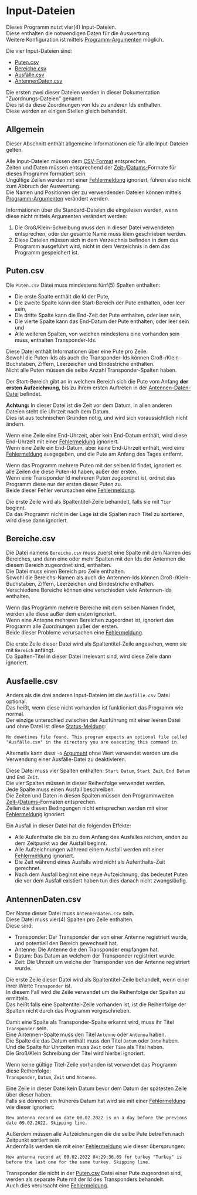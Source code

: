# Input-Dateien
Dieses Programm nutzt vier(4) Input-Dateien.  
Diese enthalten die notwendigen Daten für die Auswertung.  
Weitere Konfiguration ist mittels [Programm-Argumenten](arguments.md) möglich.

Die vier Input-Dateien sind:
 * [Puten.csv](#puten-csv)
 * [Bereiche.csv](#bereiche-csv)
 * [Ausfälle.csv](#ausfaelle-csv)
 * [AntennenDaten.csv](#antennendaten-csv)

Die ersten zwei dieser Dateien werden in dieser Dokumentation "Zuordnungs-Dateien" genannt.  
Dies ist da diese Zuordnungen von Ids zu anderen Ids enthalten.  
Diese werden an einigen Stellen gleich behandelt.

[Fehlermeldung]: usage.md#status-meldungen "Status-Meldungen"

## Allgemein
Dieser Abschnitt enthält allgemeine Informationen die für alle Input-Dateien gelten.

Alle Input-Dateien müssen dem [CSV-Format](formats.md#csv) entsprechen.  
Zeiten und Daten müssen entsprechend der [Zeit-](formats.md#zeit)/[Datums-](formats.md#datum)Formate für dieses Programm formatiert sein.  
Ungültige Zeilen werden mit einer [Fehlermeldung] ignoriert, führen also nicht zum Abbruch der Auswertung.  
Die Namen und Positionen der zu verwendenden Dateien können mittels [Programm-Argumenten](arguments.md) verändert werden.

Informationen über die Standard-Dateien die eingelesen werden, wenn diese nicht mittels Argumenten verändert werden:
 1. Die Groß/Klein-Schreibung muss den in dieser Datei verwendeten entsprechen, oder der gesamte Name muss klein geschrieben werden.
 2. Diese Dateien müssen sich in dem Verzeichnis befinden in dem das Programm ausgeführt wird, nicht in dem Verzeichnis in dem das Programm gespeichert ist.

## Puten.csv
Die `Puten.csv` Datei muss mindestens fünf(5) Spalten enthalten:  
 * Die erste Spalte enthält die Id der Pute,
 * Die zweite Spalte kann den Start-Bereich der Pute enthalten, oder leer sein,
 * Die dritte Spalte kann die End-Zeit der Pute enthalten, oder leer sein,
 * Die vierte Spalte kann das End-Datum der Pute enthalten, oder leer sein und
 * Alle weiteren Spalten, von welchen mindestens eine vorhanden sein muss, enthalten Transponder-Ids.

Diese Datei enthält Informationen über eine Pute pro Zeile.  
Sowohl die Puten-Ids als auch die Transponder-Ids können Groß-/Klein-Buchstaben, Ziffern, Leerzeichen und Bindestriche enthalten.  
Nicht alle Puten müssen die selbe Anzahl Transponder-Spalten haben.

Der Start-Bereich gibt an in welchem Bereich sich die Pute vom Anfang **der ersten Aufzeichnung**, bis zu ihrem ersten Auftreten in der [Antennen-Daten-Datei](#antennendaten-csv) befindet.

**Achtung:** In dieser Datei ist die Zeit vor dem Datum, in allen anderen Dateien steht die Uhrzeit nach dem Datum.  
Dies ist aus technischen Gründen nötig, und wird sich voraussichtlich nicht ändern.

Wenn eine Zeile eine End-Uhrzeit, aber kein End-Datum enthält, wird diese End-Uhrzeit mit einer [Fehlermeldung] ignoriert.  
Wenn eine Zeile ein End-Datum, aber keine End-Uhrzeit enthält, wird eine [Fehlermeldung] ausgegeben, und die Pute am Anfang des Tages entfernt.

Wenn das Programm mehrere Puten mit der selben Id findet, ignoriert es alle Zeilen die diese Puten-Id haben, außer der ersten.  
Wenn eine Transponder Id mehreren Puten zugeordnet ist, ordnet das Programm diese nur der ersten dieser Puten zu.  
Beide dieser Fehler verursachen eine [Fehlermeldung].

Die erste Zeile wird als Spaltentitel-Zeile behandelt, falls sie mit `Tier` beginnt.  
Da das Programm nicht in der Lage ist die Spalten nach Titel zu sortieren, wird diese dann ignoriert.

## Bereiche.csv
Die Datei namens `Bereiche.csv` muss zuerst eine Spalte mit dem Namen des Bereiches, und dann eine oder mehr Spalten mit den Ids der Antennen die diesem Bereich zugeordnet sind, enthalten.  
Die Datei muss einen Bereich pro Zeile enthalten.  
Sowohl die Bereichs-Namen als auch die Antennen-Ids können Groß-/Klein-Buchstaben, Ziffern, Leerzeichen und Bindestriche enthalten.  
Verschiedene Bereiche können eine verschieden viele Antennen-Ids enthalten.

Wenn das Programm mehrere Bereiche mit dem selben Namen findet, werden alle diese außer dem ersten ignoriert.  
Wenn eine Antenne mehreren Bereichen zugeordnet ist, ignoriert das Programm alle Zuordnungen außer der ersten.  
Beide dieser Probleme verursachen eine [Fehlermeldung].

Die erste Zeile dieser Datei wird als Spaltentitel-Zeile angesehen, wenn sie mit `Bereich` anfängt.  
Da Spalten-Titel in dieser Datei irrelevant sind, wird diese Zeile dann ignoriert.

## Ausfaelle.csv
Anders als die drei anderen Input-Dateien ist die `Ausfälle.csv` Datei optional.  
Das heißt, wenn diese nicht vorhanden ist funktioniert das Programm wie normal.  
Der einzige unterschied zwischen der Ausführung mit einer leeren Datei und ohne Datei ist diese [Status-Meldung](usage.md#status-meldungen "Status-Meldungen"):

```
No downtimes file found. This program expects an optional file called "Ausfälle.csv" in the directory you are executing this command in.
```

Alternativ kann dass `-o` [Argument](arguments.md) ohne Wert verwendet werden um die Verwendung einer Ausfälle-Datei zu deaktivieren.

Diese Datei muss vier Spalten enthalten: `Start Datum`, `Start Zeit`, `End Datum` und `End Zeit`.  
Die vier Spalten müssen in dieser Reihenfolge verwendet werden.  
Jede Spalte muss einen Ausfall beschreiben.  
Die Zeiten und Daten in diesen Spalten müssen den Programmweiten [Zeit-](formats.md#zeit)/[Datums-](formats.md#datum)Formaten entsprechen.  
Zeilen die diesen Bedingungen nicht entsprechen werden mit einer [Fehlermeldung] ignoriert.

Ein Ausfall in dieser Datei hat die folgenden Effekte:
 * Alle Aufenthalte die bis zu dem Anfang des Ausfalles reichen, enden zu dem Zeitpunkt wo der Ausfall beginnt.
 * Alle Aufzeichnungen während einem Ausfall werden mit einer [Fehlermeldung] ignoriert.
 * Die Zeit während eines Ausfalls wird nicht als Aufenthalts-Zeit gerechnet.
 * Nach dem Ausfall beginnt eine neue Aufzeichnung, das bedeutet Puten die vor dem Ausfall existiert haben tun dies danach nicht zwangsläufig.

## AntennenDaten.csv
Der Name dieser Datei muss `AntennenDaten.csv` sein.  
Diese Datei muss vier(4) Spalten pro Zeile enthalten.  
Diese sind:
 * Transponder: Der Transponder der von einer Antenne registriert wurde, und potentiell den Bereich gewechselt hat.
 * Antenne: Die Antenne die den Transponder empfangen hat.
 * Datum: Das Datum an welchem der Transponder registriert wurde.
 * Zeit: Die Uhrzeit um welche der Transponder von der Antenne registriert wurde.

Die erste Zeile dieser Datei wird als Spaltentitel-Zeile behandelt, wenn einer ihrer Werte `Transponder` ist.  
In diesem Fall wird die Zeile verwendet um die Reihenfolge der Spalten zu ermitteln.  
Das heißt falls eine Spaltentitel-Zeile vorhanden ist, ist die Reihenfolge der Spalten nicht durch das Programm vorgeschrieben.

Damit eine Spalte als Transponder-Spalte erkannt wird, muss ihr Titel `Transponder` sein.  
Eine Antennen-Spalte muss den Titel `Antenne` oder `Antenna` haben.  
Die Spalte die das Datum enthält muss den Titel `Datum` oder `Date` haben.  
Und die Spalte für Uhrzeiten muss `Zeit` oder `Time` als Titel haben.  
Die Groß/Klein Schreibung der Titel wird hierbei ignoriert.

Wenn keine gültige Titel-Zeile vorhanden ist verwendet das Programm diese Reihenfolge:  
`Transponder`, `Datum`, `Zeit` und `Antenne`.

Eine Zeile in dieser Datei kein Datum bevor dem Datum der spätesten Zeile über dieser haben.  
Falls sie dennoch ein früheres Datum hat wird sie mit einer [Fehlermeldung] wie dieser ignoriert:

```
New antenna record on date 08.02.2022 is on a day before the previous date 09.02.2022. Skipping line.
```

Außerdem müssen alle Aufzeichnungen die die selbe Pute betreffen nach Zeitpunkt sortiert sein.  
Andernfalls werden sie mit einer [Fehlermeldung] wie dieser übersprungen:

```
New antenna record at 00.02.2022 04:29:36.09 for turkey "Turkey" is before the last one for the same turkey. Skipping line.
```

Transponder die nicht in der [Puten.csv](#puten-csv) Datei einer Pute zugeordnet sind, werden als separate Pute mit der Id des Transponders behandelt.  
Auch dies verursacht eine [Fehlermeldung].
